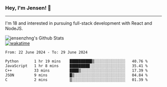 ### Hey, I'm Jensen! 👋

---

I'm 18 and interested in pursuing full-stack development with React and NodeJS.

![jensenzhng's Github Stats](https://github-readme-stats.vercel.app/api?username=jensenzhng&theme=dark&show_icons=true&count_private=true)
<br />
[![wakatime](https://wakatime.com/badge/user/cbfc263d-3611-4e36-8278-8fad45fe3f62.svg)](https://wakatime.com/@cbfc263d-3611-4e36-8278-8fad45fe3f62)

<!--START_SECTION:waka-->

```txt
From: 22 June 2024 - To: 29 June 2024

Python       1 hr 19 mins    ██████████▒░░░░░░░░░░░░░░   40.76 %
JavaScript   1 hr 8 mins     █████████░░░░░░░░░░░░░░░░   35.41 %
C++          33 mins         ████▒░░░░░░░░░░░░░░░░░░░░   17.39 %
JSON         9 mins          █▒░░░░░░░░░░░░░░░░░░░░░░░   04.84 %
C            2 mins          ▒░░░░░░░░░░░░░░░░░░░░░░░░   01.39 %
```

<!--END_SECTION:waka-->
